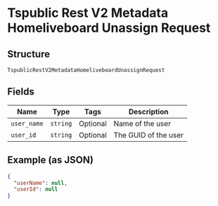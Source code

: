 
# Tspublic Rest V2 Metadata Homeliveboard Unassign Request

## Structure

`TspublicRestV2MetadataHomeliveboardUnassignRequest`

## Fields

| Name | Type | Tags | Description |
|  --- | --- | --- | --- |
| `user_name` | `string` | Optional | Name of the user |
| `user_id` | `string` | Optional | The GUID of the user |

## Example (as JSON)

```json
{
  "userName": null,
  "userId": null
}
```

